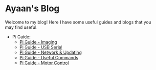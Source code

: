 # Ayaan's Blog
Welcome to my blog! Here I have some useful guides and blogs that you may find useful. 

- Pi Guide: 
    - [Pi Guide - Imaging](pi-guide/part1.md)
    - [Pi Guide - USB Serial](pi-guide/part2.md)
    - [Pi Guide - Network & Updating](pi-guide/part3.md)
    - [Pi Guide - Useful Commands](pi-guide/useful_commands.md)
    - [Pi Guide - Motor Control](pi-guide/motors.md)